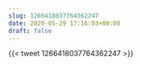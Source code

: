 ```yaml
---
slug: 1266418037764362247
date: 2020-05-29 17:16:03+00:00
draft: false
---
```


{{< tweet 1266418037764362247 >}}
